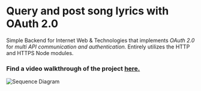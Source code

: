 # Query and post song lyrics with OAuth 2.0
Simple Backend for Internet Web &amp; Technologies that implements *OAuth 2.0* for *multi API communication and authentication.* Entirely utilizes the HTTP and HTTPS Node modules.

### Find a video walkthrough of the project [here.](https://youtu.be/W5jRcA1kydk)

![Sequence Diagram](https://i.ibb.co/5LYN2h8/sequencediagram.png)


